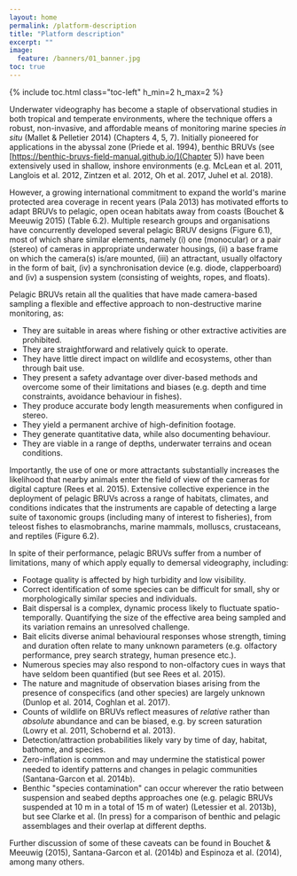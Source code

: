 ```yaml
---
layout: home
permalink: /platform-description
title: "Platform description"
excerpt: ""
image:
  feature: /banners/01_banner.jpg
toc: true
---
```

{% include toc.html class="toc-left" h_min=2 h_max=2 %} 

Underwater videography has become a staple of observational studies in both tropical and temperate environments, where the technique offers a robust, non-invasive, and affordable means of monitoring marine species _in situ_ (Mallet & Pelletier 2014) (Chapters 4, 5, 7). Initially pioneered for applications in the abyssal zone (Priede et al. 1994), benthic BRUVs (see [https://benthic-bruvs-field-manual.github.io/](Chapter 5)) have been extensively used in shallow, inshore environments (e.g. McLean et al. 2011, Langlois et al. 2012, Zintzen et al. 2012, Oh et al. 2017, Juhel et al. 2018).

However, a growing international commitment to expand the world's marine protected area coverage in recent years (Pala 2013) has motivated efforts to adapt BRUVs to pelagic, open ocean habitats away from coasts (Bouchet & Meeuwig 2015) (Table 6.2). Multiple research groups and organisations have concurrently developed several pelagic BRUV designs (Figure 6.1), most of which share similar elements, namely (i) one (monocular) or a pair (stereo) of cameras in appropriate underwater housings, (ii) a base frame on which the camera(s) is/are mounted, (iii) an attractant, usually olfactory in the form of bait, (iv) a synchronisation device (e.g. diode, clapperboard) and (iv) a suspension system (consisting of weights, ropes, and floats).

Pelagic BRUVs retain all the qualities that have made camera-based sampling a flexible and effective approach to non-destructive marine monitoring, as:



*   They are suitable in areas where fishing or other extractive activities are prohibited.
*   They are straightforward and relatively quick to operate.
*   They have little direct impact on wildlife and ecosystems, other than through bait use.
*   They present a safety advantage over diver-based methods and overcome some of their limitations and biases (e.g. depth and time constraints, avoidance behaviour in fishes).
*   They produce accurate body length measurements when configured in stereo.
*   They yield a permanent archive of high-definition footage.
*   They generate quantitative data, while also documenting behaviour.
*   They are viable in a range of depths, underwater terrains and ocean conditions.

Importantly, the use of one or more attractants substantially increases the likelihood that nearby animals enter the field of view of the cameras for digital capture (Rees et al. 2015). Extensive collective experience in the deployment of pelagic BRUVs across a range of habitats, climates, and conditions indicates that the instruments are capable of detecting a large suite of taxonomic groups (including many of interest to fisheries), from teleost fishes to elasmobranchs, marine mammals, molluscs, crustaceans, and reptiles (Figure 6.2).

In spite of their performance, pelagic BRUVs suffer from a number of limitations, many of which apply equally to demersal videography, including:



*   Footage quality is affected by high turbidity and low visibility.
*   Correct identification of some species can be difficult for small, shy or morphologically similar species and individuals.
*   Bait dispersal is a complex, dynamic process likely to fluctuate spatio-temporally. Quantifying the size of the effective area being sampled and its variation remains an unresolved challenge.
*   Bait elicits diverse animal behavioural responses whose strength, timing and duration often relate to many unknown parameters (e.g. olfactory performance, prey search strategy, human presence etc.).
*   Numerous species may also respond to non-olfactory cues in ways that have seldom been quantified (but see Rees et al. 2015).
*   The nature and magnitude of observation biases arising from the presence of conspecifics (and other species) are largely unknown (Dunlop et al. 2014, Coghlan et al. 2017).
*   Counts of wildlife on BRUVs reflect measures of _relative_ rather than _absolute_ abundance and can be biased, e.g. by screen saturation (Lowry et al. 2011, Schobernd et al. 2013).
*   Detection/attraction probabilities likely vary by time of day, habitat, bathome, and species.
*   Zero-inﬂation is common and may undermine the statistical power needed to identify patterns and changes in pelagic communities (Santana-Garcon et al. 2014b).
*   Benthic "species contamination" can occur wherever the ratio between suspension and seabed depths approaches one (e.g. pelagic BRUVs suspended at 10 m in a total of 15 m of water) (Letessier et al. 2013b), but see Clarke et al. (In press) for a comparison of benthic and pelagic assemblages and their overlap at different depths. 

Further discussion of some of these caveats can be found in Bouchet & Meeuwig (2015), Santana-Garcon et al. (2014b) and Espinoza et al. (2014), among many others.
